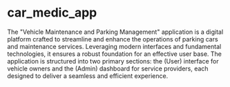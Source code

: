 # car_medic_app
The "Vehicle Maintenance and Parking Management" application is a digital platform crafted to streamline and enhance the operations of parking cars and maintenance services. Leveraging modern interfaces and fundamental technologies, it ensures a robust foundation for an effective user base. The application is structured into two primary sections: the (User) interface for vehicle owners and the (Admin) dashboard for service providers, each designed to deliver a seamless and efficient experience.
